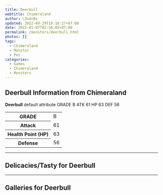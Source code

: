 ```yaml
---
title: Deerbull
webtitle: Chimeraland
author: L3n4r0x
updated: 2022-09-29T18:18:27+07:00
date: 2022-01-07T02:56:03+07:00
permalink: /monsters/deerbull.html
photos: []
tags:
  - Chimeraland
  - Monster
  - Pet
categories:
  - Games
  - Chimeraland
  - Monsters
---
```


<section id="bootstrap-wrapper"><link rel="stylesheet" href="https://cdn.statically.io/gh/dimaslanjaka/Web-Manajemen/40ac3225/css/bootstrap-4.5-wrapper.css"/><h1>Deerbull Information from Chimeraland</h1><p><b>Deerbull</b> default attribute GRADE B ATK 61 HP 63 DEF 56<table><tr><th>GRADE</th><td>B</td></tr><tr><th>Attack</th><td>61</td></tr><tr><th>Health Point (HP)</th><td>63</td></tr><tr><th>Defense</th><td>56</td></tr></table></p><hr/><h2>Delicacies/Tasty for Deerbull</h2><hr/><div id="gallery"><h2>Galleries for Deerbull</h2><div class="row"></div></div></section>